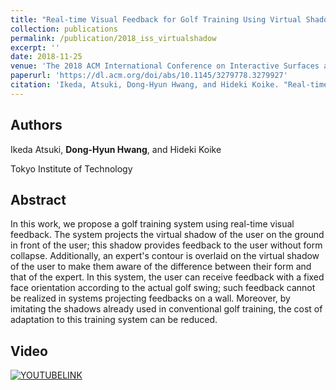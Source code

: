 ```yaml
---
title: "Real-time Visual Feedback for Golf Training Using Virtual Shadow"
collection: publications
permalink: /publication/2018_iss_virtualshadow
excerpt: ''
date: 2018-11-25
venue: 'The 2018 ACM International Conference on Interactive Surfaces and Spaces (ISS 2018, Full paper)'
paperurl: 'https://dl.acm.org/doi/abs/10.1145/3279778.3279927'
citation: 'Ikeda, Atsuki, Dong-Hyun Hwang, and Hideki Koike. "Real-time Visual Feedback for Golf Training Using Virtual Shadow." Proceedings of the 2018 ACM International Conference on Interactive Surfaces and Spaces. 2018.'
---
```

## Authors
Ikeda Atsuki, **Dong-Hyun Hwang**, and Hideki Koike

Tokyo Institute of Technology

## Abstract
In this work, we propose a golf training system using real-time visual feedback. The system projects the virtual shadow of the user on the ground in front of the user; this shadow provides feedback to the user without form collapse. Additionally, an expert's contour is overlaid on the virtual shadow of the user to make them aware of the difference between their form and that of the expert. In this system, the user can receive feedback with a fixed face orientation according to the actual golf swing; such feedback cannot be realized in systems projecting feedbacks on a wall. Moreover, by imitating the shadows already used in conventional golf training, the cost of adaptation to this training system can be reduced.


## Video

[![YOUTUBELINK](https://img.youtube.com/vi/gOXP1Q0wzU8/0.jpg)](https://www.youtube.com/watch?v=gOXP1Q0wzU8)
